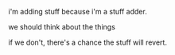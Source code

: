 i'm adding stuff because i'm a stuff adder.

we should think about the things

if we don't, there's a chance the stuff will revert.
